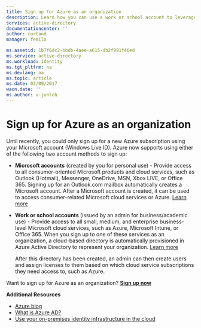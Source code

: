 ```yaml
---
title: Sign up for Azure as an organization
description: Learn how you can use a work or school account to leverage the existing user accounts, policies, settings, or on-premise server deployments you already have and improve efficiency between your organization's on-premises identity infrastructure and Azure AD.
services: active-directory
documentationcenter: ''
author: curtand
manager: femila

ms.assetid: 1b7f6dc2-bbdb-4aee-a615-db2f991f46ed
ms.service: active-directory
ms.workload: identity
ms.tgt_pltfrm: na
ms.devlang: na
ms.topic: article
ms.date: 03/09/2017
wacn.date: ''
ms.author: v-junlch
---
```


# Sign up for Azure as an organization
Until recently, you could only sign up for a new Azure subscription using your Microsoft account (Windows Live ID). Azure now supports using either of the following two account methods to sign up:

- **Microsoft accounts** (created by you for personal use) - Provide access to all consumer-oriented Microsoft products and cloud services, such as Outlook (Hotmail), Messenger, OneDrive, MSN, Xbox LIVE, or Office 365. Signing up for an Outlook.com mailbox automatically creates a Microsoft account. After a Microsoft account is created, it can be used to access consumer-related Microsoft cloud services or Azure. [Learn more](http://www.microsoft.com/account/default.aspx)
- **Work or school accounts** (issued by an admin for business/academic use) - Provide access to all small, medium, and enterprise business-level Microsoft cloud services, such as Azure, Microsoft Intune, or Office 365. When you sign up to one of these services as an organization, a cloud-based directory is automatically provisioned in Azure Active Directory to represent your organization. [Learn more](./active-directory-administer.md)

    After this directory has been created, an admin can then create users and assign licenses to them based on which cloud service subscriptions they need access to, such as Azure.

Want to sign up for Azure as an organization? [**Sign up now**](https://www.azure.cn/pricing/)

**Additional Resources**

- [Azure blog](https://azure.microsoft.com/blog/)
- [What is Azure AD?](./active-directory-whatis.md)
- [Use your on-premises identity infrastructure in the cloud](./connect/active-directory-aadconnect.md)